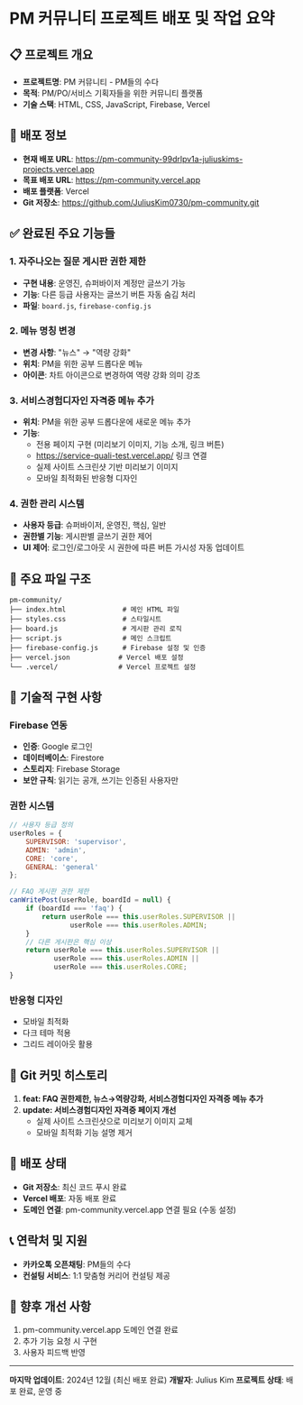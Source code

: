 # PM 커뮤니티 프로젝트 배포 및 작업 요약

## 📋 프로젝트 개요
- **프로젝트명**: PM 커뮤니티 - PM들의 수다
- **목적**: PM/PO/서비스 기획자들을 위한 커뮤니티 플랫폼
- **기술 스택**: HTML, CSS, JavaScript, Firebase, Vercel

## 🚀 배포 정보
- **현재 배포 URL**: https://pm-community-99drlpv1a-juliuskims-projects.vercel.app
- **목표 배포 URL**: https://pm-community.vercel.app
- **배포 플랫폼**: Vercel
- **Git 저장소**: https://github.com/JuliusKim0730/pm-community.git

## ✅ 완료된 주요 기능들

### 1. 자주나오는 질문 게시판 권한 제한
- **구현 내용**: 운영진, 슈퍼바이저 계정만 글쓰기 가능
- **기능**: 다른 등급 사용자는 글쓰기 버튼 자동 숨김 처리
- **파일**: `board.js`, `firebase-config.js`

### 2. 메뉴 명칭 변경
- **변경 사항**: "뉴스" → "역량 강화"
- **위치**: PM을 위한 공부 드롭다운 메뉴
- **아이콘**: 차트 아이콘으로 변경하여 역량 강화 의미 강조

### 3. 서비스경험디자인 자격증 메뉴 추가
- **위치**: PM을 위한 공부 드롭다운에 새로운 메뉴 추가
- **기능**: 
  - 전용 페이지 구현 (미리보기 이미지, 기능 소개, 링크 버튼)
  - https://service-quali-test.vercel.app/ 링크 연결
  - 실제 사이트 스크린샷 기반 미리보기 이미지
  - 모바일 최적화된 반응형 디자인

### 4. 권한 관리 시스템
- **사용자 등급**: 슈퍼바이저, 운영진, 핵심, 일반
- **권한별 기능**: 게시판별 글쓰기 권한 제어
- **UI 제어**: 로그인/로그아웃 시 권한에 따른 버튼 가시성 자동 업데이트

## 📁 주요 파일 구조
```
pm-community/
├── index.html              # 메인 HTML 파일
├── styles.css              # 스타일시트
├── board.js                # 게시판 관리 로직
├── script.js               # 메인 스크립트
├── firebase-config.js      # Firebase 설정 및 인증
├── vercel.json            # Vercel 배포 설정
└── .vercel/               # Vercel 프로젝트 설정
```

## 🔧 기술적 구현 사항

### Firebase 연동
- **인증**: Google 로그인
- **데이터베이스**: Firestore
- **스토리지**: Firebase Storage
- **보안 규칙**: 읽기는 공개, 쓰기는 인증된 사용자만

### 권한 시스템
```javascript
// 사용자 등급 정의
userRoles = {
    SUPERVISOR: 'supervisor',
    ADMIN: 'admin', 
    CORE: 'core',
    GENERAL: 'general'
};

// FAQ 게시판 권한 제한
canWritePost(userRole, boardId = null) {
    if (boardId === 'faq') {
        return userRole === this.userRoles.SUPERVISOR || 
               userRole === this.userRoles.ADMIN;
    }
    // 다른 게시판은 핵심 이상
    return userRole === this.userRoles.SUPERVISOR || 
           userRole === this.userRoles.ADMIN || 
           userRole === this.userRoles.CORE;
}
```

### 반응형 디자인
- 모바일 최적화
- 다크 테마 적용
- 그리드 레이아웃 활용

## 📝 Git 커밋 히스토리
1. **feat: FAQ 권한제한, 뉴스→역량강화, 서비스경험디자인 자격증 메뉴 추가**
2. **update: 서비스경험디자인 자격증 페이지 개선**
   - 실제 사이트 스크린샷으로 미리보기 이미지 교체
   - 모바일 최적화 기능 설명 제거

## 🔄 배포 상태
- **Git 저장소**: 최신 코드 푸시 완료
- **Vercel 배포**: 자동 배포 완료
- **도메인 연결**: pm-community.vercel.app 연결 필요 (수동 설정)

## 📞 연락처 및 지원
- **카카오톡 오픈채팅**: PM들의 수다
- **컨설팅 서비스**: 1:1 맞춤형 커리어 컨설팅 제공

## 🎯 향후 개선 사항
1. pm-community.vercel.app 도메인 연결 완료
2. 추가 기능 요청 시 구현
3. 사용자 피드백 반영

---
**마지막 업데이트**: 2024년 12월 (최신 배포 완료)
**개발자**: Julius Kim
**프로젝트 상태**: 배포 완료, 운영 중 